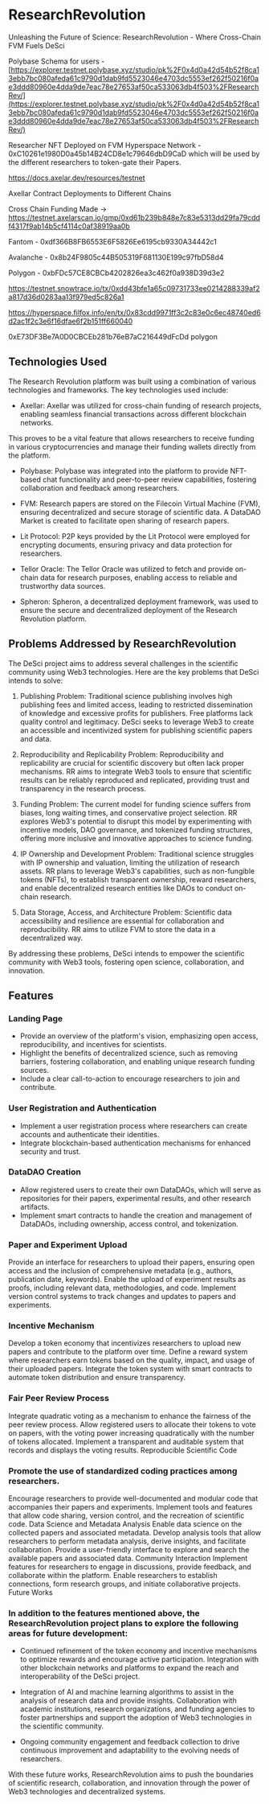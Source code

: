 # ResearchRevolution

Unleashing the Future of Science: ResearchRevolution - Where Cross-Chain FVM Fuels DeSci

Polybase Schema for users - [https://explorer.testnet.polybase.xyz/studio/pk%2F0x4d0a42d54b52f8ca13ebb7bc080afeda61c9790d1dab9fd5523046e4703dc5553ef262f50216f0ae3ddd80960e4dda9de7eac78e27653af50ca533063db4f503%2FResearchRev/](https://explorer.testnet.polybase.xyz/studio/pk%2F0x4d0a42d54b52f8ca13ebb7bc080afeda61c9790d1dab9fd5523046e4703dc5553ef262f50216f0ae3ddd80960e4dda9de7eac78e27653af50ca533063db4f503%2FResearchRev/)

Researcher NFT Deployed on FVM Hyperspace Network - 0xC10261e1980D0a45b14B24CD8e1c79646dbD9CaD which will be used by the different researchers to token-gate their Papers.

https://docs.axelar.dev/resources/testnet

Axellar Contract Deployments to Different Chains

Cross Chain Funding Made -> https://testnet.axelarscan.io/gmp/0xd61b239b848e7c83e5313dd29fa79cddf4317f9ab14b5cf4114c0af38919aa0b

Fantom - 0xdf366B8FB6553E6F5826Ee6195cb9330A34442c1

Avalanche - 0x8b24F9805c44B505319F681130E199c97fbD58d4

Polygon - 0xbFDc57CE8CBCb4202826ea3c462f0a938D39d3e2

https://testnet.snowtrace.io/tx/0xdd43bfe1a65c09731733ee0214288339af2a817d36d0283aa13f979ed5c826a1

https://hyperspace.filfox.info/en/tx/0x83cdd9971ff3c2c83e0c6ec48740ed6d2ac1f2c3e6f16dfae6f2b151ff660040

0xE73DF3Be7A0D0CBCEb281b76eB7aC216449dFcDd polygon 

## Technologies Used

The Research Revolution platform was built using a combination of various technologies and frameworks. The key technologies used include:

- Axellar: Axellar was utilized for cross-chain funding of research projects, enabling seamless financial transactions across different blockchain networks.

This proves to be a vital feature that allows researchers to receive funding in various cryptocurrencies and manage their funding wallets directly from the platform.

- Polybase: Polybase was integrated into the platform to provide NFT-based chat functionality and peer-to-peer review capabilities, fostering collaboration and feedback among researchers.

- FVM: Research papers are stored on the Filecoin Virtual Machine (FVM), ensuring decentralized and secure storage of scientific data. A DataDAO Market is created to facilitate open sharing of research papers.

- Lit Protocol: P2P keys provided by the Lit Protocol were employed for encrypting documents, ensuring privacy and data protection for researchers.

- Tellor Oracle: The Tellor Oracle was utilized to fetch and provide on-chain data for research purposes, enabling access to reliable and trustworthy data sources.

- Spheron: Spheron, a decentralized deployment framework, was used to ensure the secure and decentralized deployment of the Research Revolution platform.

## Problems Addressed by ResearchRevolution

The DeSci project aims to address several challenges in the scientific community using Web3 technologies. Here are the key problems that DeSci intends to solve:

1. Publishing Problem: Traditional science publishing involves high publishing fees and limited access, leading to restricted dissemination of knowledge and excessive profits for publishers. Free platforms lack quality control and legitimacy. DeSci seeks to leverage Web3 to create an accessible and incentivized system for publishing scientific papers and data.

2. Reproducibility and Replicability Problem: Reproducibility and replicability are crucial for scientific discovery but often lack proper mechanisms. RR aims to integrate Web3 tools to ensure that scientific results can be reliably reproduced and replicated, providing trust and transparency in the research process.

3. Funding Problem: The current model for funding science suffers from biases, long waiting times, and conservative project selection. RR explores Web3's potential to disrupt this model by experimenting with incentive models, DAO governance, and tokenized funding structures, offering more inclusive and innovative approaches to science funding.

4. IP Ownership and Development Problem: Traditional science struggles with IP ownership and valuation, limiting the utilization of research assets. RR plans to leverage Web3's capabilities, such as non-fungible tokens (NFTs), to establish transparent ownership, reward researchers, and enable decentralized research entities like DAOs to conduct on-chain research.

5. Data Storage, Access, and Architecture Problem: Scientific data accessibility and resilience are essential for collaboration and reproducibility. RR aims to utilize FVM to store the data in a decentralized way.

By addressing these problems, DeSci intends to empower the scientific community with Web3 tools, fostering open science, collaboration, and innovation.

## Features

### Landing Page

- Provide an overview of the platform's vision, emphasizing open access, reproducibility, and incentives for scientists.
- Highlight the benefits of decentralized science, such as removing barriers, fostering collaboration, and enabling unique research funding sources.
- Include a clear call-to-action to encourage researchers to join and contribute.

### User Registration and Authentication

- Implement a user registration process where researchers can create accounts and authenticate their identities.
- Integrate blockchain-based authentication mechanisms for enhanced security and trust.

### DataDAO Creation

- Allow registered users to create their own DataDAOs, which will serve as repositories for their papers, experimental results, and other research artifacts.
- Implement smart contracts to handle the creation and management of DataDAOs, including ownership, access control, and tokenization.

### Paper and Experiment Upload

Provide an interface for researchers to upload their papers, ensuring open access and the inclusion of comprehensive metadata (e.g., authors, publication date, keywords).
Enable the upload of experiment results as proofs, including relevant data, methodologies, and code.
Implement version control systems to track changes and updates to papers and experiments.

### Incentive Mechanism
Develop a token economy that incentivizes researchers to upload new papers and contribute to the platform over time.
Define a reward system where researchers earn tokens based on the quality, impact, and usage of their uploaded papers.
Integrate the token system with smart contracts to automate token distribution and ensure transparency.

### Fair Peer Review Process

Integrate quadratic voting as a mechanism to enhance the fairness of the peer review process.
Allow registered users to allocate their tokens to vote on papers, with the voting power increasing quadratically with the number of tokens allocated.
Implement a transparent and auditable system that records and displays the voting results.
Reproducible Scientific Code

### Promote the use of standardized coding practices among researchers.
Encourage researchers to provide well-documented and modular code that accompanies their papers and experiments.
Implement tools and features that allow code sharing, version control, and the recreation of scientific code.
Data Science and Metadata Analysis
Enable data science on the collected papers and associated metadata.
Develop analysis tools that allow researchers to perform metadata analysis, derive insights, and facilitate collaboration.
Provide a user-friendly interface to explore and search the available papers and associated data.
Community Interaction
Implement features for researchers to engage in discussions, provide feedback, and collaborate within the platform.
Enable researchers to establish connections, form research groups, and initiate collaborative projects.
Future Works

### In addition to the features mentioned above, the ResearchRevolution project plans to explore the following areas for future development:

- Continued refinement of the token economy and incentive mechanisms to optimize rewards and encourage active participation.
Integration with other blockchain networks and platforms to expand the reach and interoperability of the DeSci project.

- Integration of AI and machine learning algorithms to assist in the analysis of research data and provide insights.
Collaboration with academic institutions, research organizations, and funding agencies to foster partnerships and support the adoption of Web3 technologies in the scientific community.

- Ongoing community engagement and feedback collection to drive continuous improvement and adaptability to the evolving needs of researchers.

With these future works, ResearchRevolution aims to push the boundaries of scientific research, collaboration, and innovation through the power of Web3 technologies and decentralized systems.
